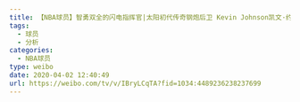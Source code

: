 ```yaml
---
title: 【NBA球员】智勇双全的闪电指挥官|太阳初代传奇钢炮后卫 Kevin Johnson凯文·约翰逊！
tags:
  - 球员
  - 分析
categories:
  - NBA球员
type: weibo
date: 2020-04-02 12:40:49
url: https://weibo.com/tv/v/IBryLCqTA?fid=1034:4489236238237699
---
```


<!-- more -->